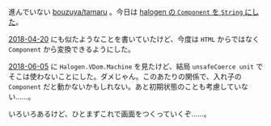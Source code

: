 進んでいない [bouzuya/tamaru][] 。今日は [halogen の `Component` を `String` にした](https://github.com/bouzuya/tamaru/blob/3a08ddad9c76dfb24398dbc7b465b1bb70ac4d7d/src/Server/ComponentRenderer.purs)。

[2018-04-20][] にも似たようなことを書いていたけど、今度は `HTML` からではなく `Component` から変換できるようにした。

[2018-06-05][] に `Halogen.VDom.Machine` を見たけど、結局 `unsafeCoerce unit` でそこは使わないことにした。ダメじゃん。このあたりの関係で、入れ子の `Component` だと動かないかもしれない。あと初期状態のことも考慮していない……。

いろいろあるけど、ひとまずこれで画面をつくっていくぞ……。

[2018-04-20]: https://blog.bouzuya.net/2018/04/20/
[2018-06-05]: https://blog.bouzuya.net/2018/06/05/
[bouzuya/tamaru]: https://github.com/bouzuya/tamaru
